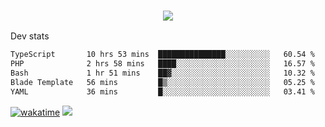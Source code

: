 <h3 align="center">
  <a href="https://github.com/spoopy2023">
      <img src="https://github-profile-trophy.vercel.app/?username=Spoopy2023&no-bg=true&no-frame=true">
  </a>
</h3>

Dev stats
<!--START_SECTION:waka-->

```txt
TypeScript       10 hrs 53 mins  ███████████████░░░░░░░░░░   60.54 %
PHP              2 hrs 58 mins   ████░░░░░░░░░░░░░░░░░░░░░   16.57 %
Bash             1 hr 51 mins    ██▓░░░░░░░░░░░░░░░░░░░░░░   10.32 %
Blade Template   56 mins         █▒░░░░░░░░░░░░░░░░░░░░░░░   05.25 %
YAML             36 mins         █░░░░░░░░░░░░░░░░░░░░░░░░   03.41 %
```

<!--END_SECTION:waka-->
[![wakatime](https://wakatime.com/badge/user/018ece4c-ff65-47b1-86a2-26e4e720c978.svg)](https://wakatime.com/@mac_g)
<img src="https://camo.githubusercontent.com/935c1e1091fb0ce9d975d06263ed4bc014721cd7e52b557f59b07c85da01afe3/68747470733a2f2f6b6f6d617265762e636f6d2f67687076632f3f757365726e616d653d5843726166744d616e3532266c6162656c3d566965777326636f6c6f723d626c7565267374796c653d706c6173746963">
